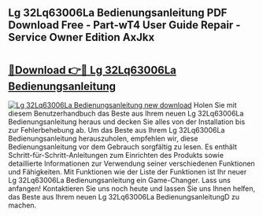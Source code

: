 ## Lg 32Lq63006La Bedienungsanleitung PDF Download Free - Part-wT4 User Guide Repair - Service Owner Edition AxJkx

# <h2><a href="http://df3tnq.blite.top/?on=Lg+32Lq63006La+Bedienungsanleitung">🔗Download 👉🔴 Lg 32Lq63006La Bedienungsanleitung</a></h2>

[![Lg 32Lq63006La Bedienungsanleitung new download](https://i.imgur.com/lujVjoI.png)](http://df3tnq.blite.top/?on=Lg+32Lq63006La+Bedienungsanleitung)
Holen Sie mit diesem Benutzerhandbuch das Beste aus Ihrem neuen Lg 32Lq63006La Bedienungsanleitung heraus und decken Sie alles von der Installation bis zur Fehlerbehebung ab. Um das Beste aus Ihrem Lg 32Lq63006La Bedienungsanleitung herauszuholen, empfehlen wir, diese Bedienungsanleitung vor dem Gebrauch sorgfältig zu lesen. Es enthält Schritt-für-Schritt-Anleitungen zum Einrichten des Produkts sowie detaillierte Informationen zur Verwendung seiner verschiedenen Funktionen und Fähigkeiten. Mit Funktionen wie der Liste der Funktionen ist Ihr neuer Lg 32Lq63006La Bedienungsanleitung ein Game-Changer. Lass uns anfangen! Kontaktieren Sie uns noch heute und lassen Sie uns Ihnen helfen, das Beste aus Ihrem neuen Lg 32Lq63006La BedienungsanleitungD zu machen.
